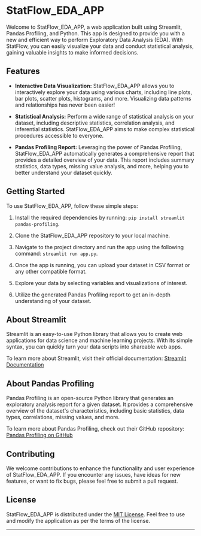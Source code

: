 
# StatFlow_EDA_APP

Welcome to StatFlow_EDA_APP, a web application built using Streamlit, Pandas Profiling, and Python. This app is designed to provide you with a new and efficient way to perform Exploratory Data Analysis (EDA). With StatFlow, you can easily visualize your data and conduct statistical analysis, gaining valuable insights to make informed decisions.

## Features

- **Interactive Data Visualization:** StatFlow_EDA_APP allows you to interactively explore your data using various charts, including line plots, bar plots, scatter plots, histograms, and more. Visualizing data patterns and relationships has never been easier!

- **Statistical Analysis:** Perform a wide range of statistical analysis on your dataset, including descriptive statistics, correlation analysis, and inferential statistics. StatFlow_EDA_APP aims to make complex statistical procedures accessible to everyone.

- **Pandas Profiling Report:** Leveraging the power of Pandas Profiling, StatFlow_EDA_APP automatically generates a comprehensive report that provides a detailed overview of your data. This report includes summary statistics, data types, missing value analysis, and more, helping you to better understand your dataset quickly.

## Getting Started

To use StatFlow_EDA_APP, follow these simple steps:

1. Install the required dependencies by running: `pip install streamlit pandas-profiling`.

2. Clone the StatFlow_EDA_APP repository to your local machine.

3. Navigate to the project directory and run the app using the following command: `streamlit run app.py`.

4. Once the app is running, you can upload your dataset in CSV format or any other compatible format.

5. Explore your data by selecting variables and visualizations of interest.

6. Utilize the generated Pandas Profiling report to get an in-depth understanding of your dataset.

## About Streamlit

Streamlit is an easy-to-use Python library that allows you to create web applications for data science and machine learning projects. With its simple syntax, you can quickly turn your data scripts into shareable web apps.

To learn more about Streamlit, visit their official documentation: [Streamlit Documentation](https://docs.streamlit.io/)

## About Pandas Profiling

Pandas Profiling is an open-source Python library that generates an exploratory analysis report for a given dataset. It provides a comprehensive overview of the dataset's characteristics, including basic statistics, data types, correlations, missing values, and more.

To learn more about Pandas Profiling, check out their GitHub repository: [Pandas Profiling on GitHub](https://github.com/pandas-profiling/pandas-profiling)

## Contributing

We welcome contributions to enhance the functionality and user experience of StatFlow_EDA_APP. If you encounter any issues, have ideas for new features, or want to fix bugs, please feel free to submit a pull request.

## License

StatFlow_EDA_APP is distributed under the [MIT License](https://opensource.org/licenses/MIT). Feel free to use and modify the application as per the terms of the license.


---
